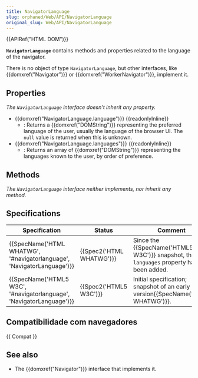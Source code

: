 ```yaml
---
title: NavigatorLanguage
slug: orphaned/Web/API/NavigatorLanguage
original_slug: Web/API/NavigatorLanguage
---
```


{{APIRef("HTML DOM")}}

**`NavigatorLanguage`** contains methods and properties related to the language of the navigator.

There is no object of type `NavigatorLanguage`, but other interfaces, like {{domxref("Navigator")}} or {{domxref("WorkerNavigator")}}, implement it.

## Properties

_The `NavigatorLanguage`_ _interface doesn't inherit any property._

- {{domxref("NavigatorLanguage.language")}} {{readonlyInline}}
  - : Returns a {{domxref("DOMString")}} representing the preferred language of the user, usually the language of the browser UI. The `null` value is returned when this is unknown.
- {{domxref("NavigatorLanguage.languages")}} {{readonlyInline}}
  - : Returns an array of {{domxref("DOMString")}} representing the languages known to the user, by order of preference.

## Methods

_The_ _`NavigatorLanguage`_ _interface neither implements, nor inherit any method._

## Specifications

| Specification                                                                                | Status                           | Comment                                                                                       |
| -------------------------------------------------------------------------------------------- | -------------------------------- | --------------------------------------------------------------------------------------------- |
| {{SpecName('HTML WHATWG', '#navigatorlanguage', 'NavigatorLanguage')}} | {{Spec2('HTML WHATWG')}} | Since the {{SpecName('HTML5 W3C')}} snapshot, the `languages` property has been added. |
| {{SpecName('HTML5 W3C', '#navigatorlanguage', 'NavigatorLanguage')}} | {{Spec2('HTML5 W3C')}}     | Initial specification; snapshot of an early version{{SpecName('HTML WHATWG')}}.      |

## Compatibilidade com navegadores

{{ Compat }}

## See also

- The {{domxref("Navigator")}} interface that implements it.
